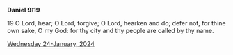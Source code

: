 **Daniel 9:19**

19 O Lord, hear; O Lord, forgive; O Lord, hearken and do; defer not, for thine own sake, O my God: for thy city and thy people are called by thy name.

[Wednesday 24-January, 2024](https://getbible.life/kjv/Daniel/9/19)
